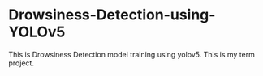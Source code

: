 # Drowsiness-Detection-using-YOLOv5
This is Drowsiness Detection model training using yolov5. This is my term project.
